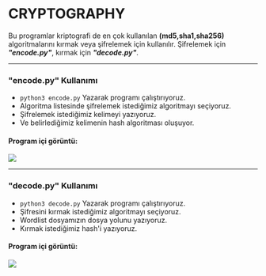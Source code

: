 # CRYPTOGRAPHY
Bu programlar kriptografi de en çok kullanılan **(md5,sha1,sha256)** algoritmalarını kırmak veya şifrelemek için kullanılır. Şifrelemek için **_"encode.py"_**, kırmak için **_"decode.py"_**.

---

### "encode.py" Kullanımı
* `python3 encode.py` Yazarak programı çalıştırıyoruz.
* Algoritma listesinde şifrelemek istediğimiz algoritmayı seçiyoruz.
* Şifrelemek istediğimiz kelimeyi yazıyoruz.
* Ve belirlediğimiz kelimenin hash algoritması oluşuyor.

#### Program içi görüntü:
<img src="https://github.com/wolkann/cryptography/blob/main/img/encode.png">

---

### "decode.py" Kullanımı
* `python3 decode.py` Yazarak programı çalıştırıyoruz.
* Şifresini kırmak istediğimiz algoritmayı seçiyoruz.
* Wordlist dosyamızın dosya yolunu yazıyoruz.
* Kırmak istediğimiz hash'i yazıyoruz.

#### Program içi görüntü:
<img src="https://github.com/wolkann/cryptography/blob/main/img/decode.png">

